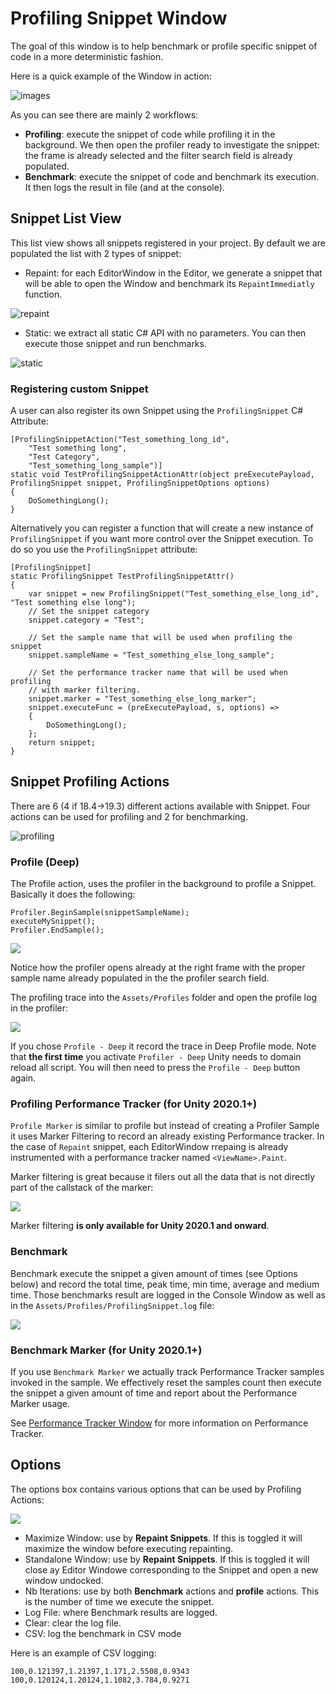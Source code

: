 # Profiling Snippet Window

The goal of this window is to help benchmark or profile specific snippet of code in a more deterministic fashion.

Here is a quick example of the Window in action:

![images](images/profiling_snippet_window.gif)

As you can see there are mainly 2 workflows:

- **Profiling**: execute the snippet of code while profiling it in the background. We then open the profiler ready to investigate the snippet: the frame is already selected and the filter search field is already populated.
- **Benchmark**: execute the snippet of code and benchmark its execution. It then logs the result in file (and at the console).

## Snippet List View

This list view shows all snippets registered in your project. By default we are populated the list with 2 types of snippet:

- Repaint: for each EditorWindow in the Editor, we generate a snippet that will be able to open the Window and benchmark its `RepaintImmediatly` function.

![repaint](images/repaint_snippet.png)

- Static: we extract all static C# API with no parameters. You can then execute those snippet and run benchmarks.

![static](images/static_snippet.png)

### Registering custom Snippet

A user can also register its own Snippet using the `ProfilingSnippet` C# Attribute:

```CSharp
[ProfilingSnippetAction("Test_something_long_id", 
    "Test something long", 
    "Test Category", 
    "Test_something_long_sample")]
static void TestProfilingSnippetActionAttr(object preExecutePayload, ProfilingSnippet snippet, ProfilingSnippetOptions options)
{
    DoSomethingLong();
}
```

Alternatively you can register a function that will create a new instance of `ProfilingSnippet` if you want more control over the Snippet execution. To do so you use the `ProfilingSnippet` attribute:

```CSharp
[ProfilingSnippet]
static ProfilingSnippet TestProfilingSnippetAttr()
{
    var snippet = new ProfilingSnippet("Test_something_else_long_id", "Test something else long");
    // Set the snippet category
    snippet.category = "Test";

    // Set the sample name that will be used when profiling the snippet
    snippet.sampleName = "Test_something_else_long_sample";

    // Set the performance tracker name that will be used when profiling 
    // with marker filtering.
    snippet.marker = "Test_something_else_long_marker";
    snippet.executeFunc = (preExecutePayload, s, options) =>
    {
        DoSomethingLong();
    };
    return snippet;
}
```

## Snippet Profiling Actions

There are 6 (4 if 18.4->19.3) different actions available with Snippet. Four actions can be used for profiling and 2 for benchmarking.

![profiling](images/profiling_actions.png)

### Profile (Deep)

The Profile action, uses the profiler in the background to profile a Snippet. Basically it does the following:

```CSharp
Profiler.BeginSample(snippetSampleName);
executeMySnippet();
Profiler.EndSample();
```

![](images/profiler-workflow.gif)

Notice how the profiler opens already at the right frame with the proper sample name already populated in the the profiler search field.

The profiling trace into the `Assets/Profiles` folder and open the profile log in the profiler:

![](images/profiler-console-trace.png)

If you chose `Profile - Deep` it record the trace in Deep Profile mode. Note that **the first time** you activate `Profiler - Deep` Unity needs to domain reload all script. You will then need to press the `Profile - Deep` button again.

### Profiling Performance Tracker (for Unity 2020.1+)

`Profile Marker` is similar to profile but instead of creating a Profiler Sample it uses Marker Filtering to record an already existing Performance tracker. In the case of `Repaint` snippet, each EditorWindow rrepaing is already instrumented with a performance tracker named `<ViewName>.Paint`.

Marker filtering is great because it filers out all the data that is not directly part of the callstack of the marker:

![](images/profiler-marker.png)

Marker filtering **is only available for Unity 2020.1 and onward**.

### Benchmark

Benchmark execute the snippet a given amount of times (see Options below) and record the total time, peak time, min time, average and medium time. Those benchmarks result are logged in the Console Window as well as in the `Assets/Profiles/ProfilingSnippet.log` file:

![](images/benchmark-log.png)

### Benchmark Marker (for Unity 2020.1+)

If you use `Benchmark Marker` we actually track Performance Tracker samples invoked in the sample. We effectively reset the samples count then execute the snippet a given amount of time and report about the Performance Marker usage.

See [Performance Tracker Window](performance-tracker-window.md) for more information on Performance Tracker.

## Options

The options box contains various options that can be used by Profiling Actions:

![](images/profiling-options.png)

- Maximize Window: use by **Repaint Snippets**. If this is toggled it will maximize the window before executing repainting.
- Standalone Window: use by **Repaint Snippets**. If this is toggled it will close ay Editor Windowe corresponding to the Snippet and open a new window undocked.
- Nb Iterations: use by both **Benchmark** actions and **profile** actions. This is the number of time we execute the snippet.
- Log File: where Benchmark results are logged.
- Clear: clear the log file.
- CSV: log the benchmark in CSV mode

Here is an example of CSV logging:
```
100,0.121397,1.21397,1.171,2.5508,0.9343
100,0.120124,1.20124,1.1082,3.784,0.9271
```





